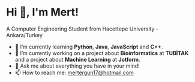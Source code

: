 # Hi 👋, I'm Mert!

A Computer Engineering Student from Hacettepe University - Ankara/Turkey

- 🌱 I’m currently learning **Python**, **Java**, **JavaScript** and **C++**.
- 🔭 I’m currently working on a project about **Bioinformatics** at **TUBİTAK** and a project about **Machine Learning** at **Jotform**.
- 💬 Ask me about everything you have in your mind!
- 📫 How to reach me: mertergun17@hotmail.com

<!--
**mert-ergun/mert-ergun** is a ✨ _special_ ✨ repository because its `README.md` (this file) appears on your GitHub profile.

Here are some ideas to get you started:

- 🔭 I’m currently working on ...
- 🌱 I’m currently learning ...
- 👯 I’m looking to collaborate on ...
- 🤔 I’m looking for help with ...
- 💬 Ask me about ...
- 📫 How to reach me: ...
- 😄 Pronouns: ...
- ⚡ Fun fact: ...
-->
